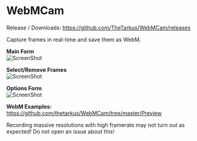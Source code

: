 WebMCam
=======

Release / Downloads:
https://github.com/TheTarkus/WebMCam/releases

Capture frames in real-time and save them as WebM.

<b>Main Form</b><br/>
![ScreenShot](https://raw.githubusercontent.com/thetarkus/WebMCam/master/Preview/FormMain.png)

<b>Select/Remove Frames</b><br/>
![ScreenShot](https://raw.githubusercontent.com/thetarkus/WebMCam/master/Preview/FormOptions.png)

<b>Options Form</b><br/>
![ScreenShot](https://raw.githubusercontent.com/thetarkus/WebMCam/master/Preview/FormShowFrames.png)

<b>WebM Examples:</b><br/>
https://github.com/thetarkus/WebMCam/tree/master/Preview

Recording massive resolutions with high framerate may not turn out as expected!
Do not open an issue about this!
